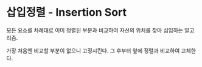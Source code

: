 # 삽입정렬 - Insertion Sort

모든 요소를 차례대로 이미 정렬된 부분과 비교하여 자신의 위치를 찾아 십입하는 알고리즘.

가장 처음엔 비교할 부분이 없으니 고정시킨다. 그 후부터 앞에 정렬과 비교하여 교체한다.

